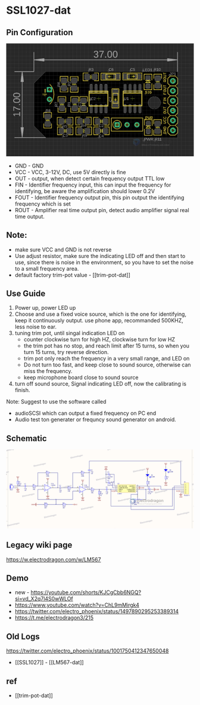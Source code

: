 
# SSL1027-dat




## Pin Configuration

![](2024-03-14-17-22-48.png)

* GND - GND
* VCC - VCC, 3-12V, DC, use 5V directly is fine
* OUT - output, when detect certain frequency output TTL low
* FIN - Identifier frequency input, this can input the frequency for identifying, be aware the amplification should lower 0.2V
* FOUT - Identifier frequency output pin, this pin output the identifying frequency which is set
* ROUT - Amplifier real time output pin, detect audio amplifier signal real time output.

## Note: 
* make sure VCC and GND is not reverse
* Use adjust resistor, make sure the indicating LED off and then start to use, since there is noise in the environment, so you have to set the noise to a small frequency area.
* default factory trim-pot value - [[trim-pot-dat]]


## Use Guide 

1. Power up, power LED up
2. Choose and use a fixed voice source, which is the one for identifying, keep it continuously output. use phone app, recommanded 500KHZ, less noise to ear.
3. tuning trim pot, until singal indication LED on 
    - counter clockwise turn for high HZ, clockwise turn for low HZ
    - the trim pot has no stop, and reach limit after 15 turns, so when you turn 15 turns, try reverse direction.
    - trim pot only reach the frequency in a very small range, and LED on
    - Do not turn too fast, and keep close to sound source, otherwise can miss the frequency.
    - keep microphone board close to sound source
4. turn off sound source, Signal indicating LED off, now the calibrating is finish. 

Note: Suggest to use the software called 
* audioSCSI which can output a fixed frequency on PC end
* Audio test ton generater or frequncy sound generator on android.


## Schematic 

![](55-53-15-09-08-2023.png)


## Legacy wiki page 

https://w.electrodragon.com/w/LM567


## Demo 

- new - https://youtube.com/shorts/KJCgCbb6NGQ?si=vd_X2q7l4S0wWLOf
- https://www.youtube.com/watch?v=ChL9mMirgk4
- https://twitter.com/electro_phoenix/status/1497890295253389314
- https://t.me/electrodragon3/215


## Old Logs 

https://twitter.com/electro_phoenix/status/1001750412347650048


- [[SSL1027]] - [[LM567-dat]]


## ref 

- [[trim-pot-dat]]